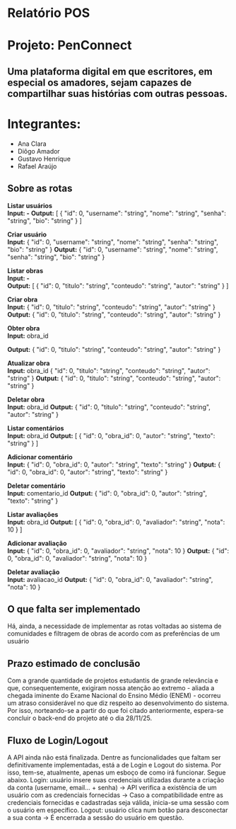 # **Relatório POS**

# **Projeto:** PenConnect

## Uma plataforma digital em que escritores, em especial os amadores, sejam capazes de compartilhar suas histórias com outras pessoas.

# **Integrantes:**

* Ana Clara  
* Diôgo Amador  
* Gustavo Henrique   
* Rafael Araújo

## Sobre as rotas

**Listar usuários**  
**Input: -**
**Output:**
[
  {
    "id": 0,
    "username": "string",
    "nome": "string",
    "senha": "string",
    "bio": "string"
  }
]

**Criar usuário**  
**Input:**
{
  "id": 0,
  "username": "string",
  "nome": "string",
  "senha": "string",
  "bio": "string"
}
**Output:** 
{
  "id": 0,
  "username": "string",
  "nome": "string",
  "senha": "string",
  "bio": "string"
}

**Listar obras**  
**Input: -**   
**Output:**
[
  {
    "id": 0,
    "titulo": "string",
    "conteudo": "string",
    "autor": "string"
  }
]

**Criar obra**  
**Input:**
{
  "id": 0,
  "titulo": "string",
  "conteudo": "string",
  "autor": "string"
}
**Output:**
{
  "id": 0,
  "titulo": "string",
  "conteudo": "string",
  "autor": "string"
}

**Obter obra**  
**Input:**
obra_id

**Output:**
{
  "id": 0,
  "titulo": "string",
  "conteudo": "string",
  "autor": "string"
}

**Atualizar obra**  
**Input:**
obra_id
{
  "id": 0,
  "titulo": "string",
  "conteudo": "string",
  "autor": "string"
}
**Output:**
{
  "id": 0,
  "titulo": "string",
  "conteudo": "string",
  "autor": "string"
}

**Deletar obra**  
**Input:**
obra_id
**Output:**
{
  "id": 0,
  "titulo": "string",
  "conteudo": "string",
  "autor": "string"
}

**Listar comentários**  
**Input:**
obra_id
**Output:**
[
  {
    "id": 0,
    "obra_id": 0,
    "autor": "string",
    "texto": "string"
  }
]

**Adicionar comentário**  
**Input:**
{
  "id": 0,
  "obra_id": 0,
  "autor": "string",
  "texto": "string"
}
**Output:**
{
  "id": 0,
  "obra_id": 0,
  "autor": "string",
  "texto": "string"
}

**Deletar comentário**  
**Input:**
comentario_id
**Output:**
{
  "id": 0,
  "obra_id": 0,
  "autor": "string",
  "texto": "string"
}

**Listar avaliações**  
**Input:**
obra_id
**Output:**
[
  {
    "id": 0,
    "obra_id": 0,
    "avaliador": "string",
    "nota": 10
  }
] 

**Adicionar avaliação**  
**Input:**
{
  "id": 0,
  "obra_id": 0,
  "avaliador": "string",
  "nota": 10
}
**Output:**
{
  "id": 0,
  "obra_id": 0,
  "avaliador": "string",
  "nota": 10
}

**Deletar avaliação**  
**Input:**
avaliacao_id
**Output:**
{
  "id": 0,
  "obra_id": 0,
  "avaliador": "string",
  "nota": 10
}

## O que falta ser implementado

Há, ainda, a necessidade de implementar as rotas voltadas ao sistema de comunidades e filtragem de obras de acordo com as preferências de um usuário

## Prazo estimado de conclusão

Com a grande quantidade de projetos estudantis de grande relevância e que, consequentemente, exigiram nossa atenção ao extremo - aliada a chegada iminente do Exame Nacional do Ensino Médio (ENEM) - ocorreu um atraso considerável no que diz respeito ao desenvolvimento do sistema. Por isso, norteando-se a partir do que foi citado anteriormente, espera-se concluir o back-end do projeto até o dia 28/11/25.

## Fluxo de Login/Logout

A API ainda não está finalizada. Dentre as funcionalidades que faltam ser definitivamente implementadas, está a de Login e Logout do sistema. Por isso, tem-se, atualmente, apenas um esboço de como irá funcionar. Segue abaixo.
Login: usuário insere suas credenciais utilizadas durante a criação da conta (username, email... + senha) -> API verifica a existência de um usuário com as credenciais fornecidas -> Caso a compatibilidade entre as credenciais fornecidas e cadastradas seja válida, inicia-se uma sessão com o usuário em específico.
Logout: usuário clica num botão para desconectar a sua conta -> É encerrada a sessão do usuário em questão.

